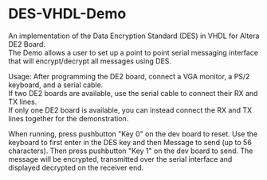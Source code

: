 # DES-VHDL-Demo  
An implementation of the Data Encryption Standard (DES) in VHDL for Altera DE2 Board.  
The Demo allows a user to set up a point to point serial messaging interface that will encrypt/decrypt all messages using DES.  

Usage: After programming the DE2 board, connect a VGA monitor, a PS/2 keyboard, and a serial cable.  
If two DE2 boards are available, use the serial cable to connect their RX and TX lines.   
If only one DE2 board is available, you can instead connect the RX and TX lines together for the demonstration.   

When running, press pushbutton "Key 0" on the dev board to reset.
Use the keyboard to first enter in the DES key and then Message to send (up to 56 characters).
Then press pushbutton "Key 1" on the dev board to send.
The message will be encrypted, transmitted over the serial interface and displayed decrypted on the receiver end.  

